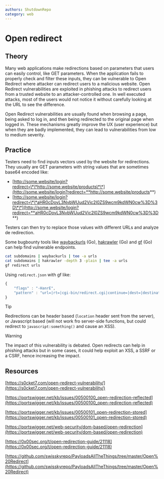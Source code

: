 ```yaml
---
authors: ShutdownRepo
category: web
---
```


# Open redirect

## Theory

Many web applications make redirections based on parameters that users can easily control, like GET parameters. When the application fails to properly check and filter these inputs, they can be vulnerable to Open Redirect where attacker can redirect users to a malicious website. Open Redirect vulnerabilities are exploited in phishing attacks to redirect users from a trusted website to an attacker-controlled one. In well executed attacks, most of the users would not notice it without carefully looking at the URL to see the difference.

Open Redirect vulnerabilities are usually found when browsing a page, being asked to log in, and then being redirected to the original page when logged in. These mechanisms greatly improve the UX (user experience) but when they are badly implemented, they can lead to vulnerabilities from low to medium severity.

## Practice

Testers need to find inputs vectors used by the website for redirections. They usually are GET parameters with string values that are sometimes base64 encoded like:

* [http://some.website/login?redirect=\*\*http://some.website/products\*\*](http://some.website/login?redirect=**http://some.website/products**)
* [http://some.website/login?redirect=\*\*aHR0cDovL3NvbWUud2Vic2l0ZS9wcm9kdWN0cw%3D%3D\*\*](http://some.website/login?redirect=**aHR0cDovL3NvbWUud2Vic2l0ZS9wcm9kdWN0cw%3D%3D**)

Testers can then try to replace those values with different URLs and analyze de redirection.

Some bugbounty tools like [waybackurls](https://github.com/tomnomnom/waybackurls) (Go), [hakrawler](https://github.com/hakluke/hakrawler) (Go) and [gf](https://github.com/tomnomnom/gf) (Go) can help find vulnerable endpoints.

```bash
cat subdomains | waybackurls | tee -a urls
cat subdomains | hakrawler -depth 3 -plain | tee -a urls
gf redirect urls
```

Using `redirect.json` with gf like:

```javascript
{
    "flags" : "-HanrE",
    "pattern" : "url=|rt=|cgi-bin/redirect.cgi|continue=|dest=|destination=|go=|out=|redir=|redirect_uri=|redirect_url=|return=|return_path=|returnTo=|rurl=|target=|view=|from_url=|load_url=|file_url=|page_url=|file_name=|page=|folder=|folder_url=|login_url=|img_url=|return_url=|return_to=|next=|redirect=|redirect_to=|logout=|checkout=|checkout_url=|goto=|next_page=|file=|load_file="
}
```

> [!TIP]
> Redirections can be header based (`location` header sent from the server), or Javascript based (will not work fro server-side functions, but could redirect to `javascript:something()` and cause an XSS).

> [!WARNING]
> The impact of this vulnerability is debated. Open redirects can help in phishing attacks but in some cases, it could help exploit an XSS, a SSRF or a CSRF, hence increasing the impact.

## Resources

[https://s0cket7.com/open-redirect-vulnerability/](https://s0cket7.com/open-redirect-vulnerability/)

[https://portswigger.net/kb/issues/00500100_open-redirection-reflected](https://portswigger.net/kb/issues/00500100_open-redirection-reflected)

[https://portswigger.net/kb/issues/00500101_open-redirection-stored](https://portswigger.net/kb/issues/00500101_open-redirection-stored)

[https://portswigger.net/web-security/dom-based/open-redirection](https://portswigger.net/web-security/dom-based/open-redirection)

[https://0x00sec.org/t/open-redirection-guide/21118](https://0x00sec.org/t/open-redirection-guide/21118)

[https://github.com/swisskyrepo/PayloadsAllTheThings/tree/master/Open%20Redirect](https://github.com/swisskyrepo/PayloadsAllTheThings/tree/master/Open%20Redirect)
